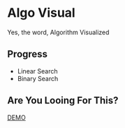 # Algo Visual

Yes, the word, Algorithm Visualized

## Progress

- Linear Search
- Binary Search

## Are You Looing For This?

[DEMO](https://algo-visual-eight.vercel.app/linear-search)
